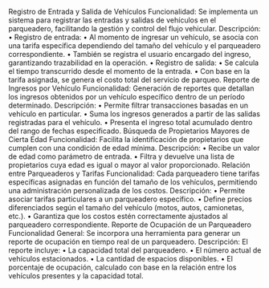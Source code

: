 Registro de Entrada y Salida de Vehículos
Funcionalidad: Se implementa un sistema para registrar las entradas y salidas de vehículos en el parqueadero, facilitando la gestión y control del flujo vehicular.
Descripción:
•
Registro de entrada:
•
Al momento de ingresar un vehículo, se asocia con una tarifa específica dependiendo del tamaño del vehículo y el parqueadero correspondiente.
•
También se registra el usuario encargado del ingreso, garantizando trazabilidad en la operación.
•
Registro de salida:
•
Se calcula el tiempo transcurrido desde el momento de la entrada.
•
Con base en la tarifa asignada, se genera el costo total del servicio de parqueo.
Reporte de Ingresos por Vehículo
Funcionalidad: Generación de reportes que detallan los ingresos obtenidos por un vehículo específico dentro de un período determinado.
Descripción:
•
Permite filtrar transacciones basadas en un vehículo en particular.
•
Suma los ingresos generados a partir de las salidas registradas para el vehículo.
•
Presenta el ingreso total acumulado dentro del rango de fechas especificado.
Búsqueda de Propietarios Mayores de Cierta Edad
Funcionalidad: Facilita la identificación de propietarios que cumplen con una condición de edad mínima.
Descripción:
•
Recibe un valor de edad como parámetro de entrada.
•
Filtra y devuelve una lista de propietarios cuya edad es igual o mayor al valor proporcionado.
Relación entre Parqueaderos y Tarifas
Funcionalidad: Cada parqueadero tiene tarifas específicas asignadas en función del tamaño de los vehículos, permitiendo una administración personalizada de los costos.
Descripción:
•
Permite asociar tarifas particulares a un parqueadero específico.
•
Define precios diferenciados según el tamaño del vehículo (motos, autos, camionetas, etc.).
•
Garantiza que los costos estén correctamente ajustados al parqueadero correspondiente.
Reporte de Ocupación de un Parqueadero
Funcionalidad General: Se incorpora una herramienta para generar un reporte de ocupación en tiempo real de un parqueadero.
Descripción: El reporte incluye:
•
La capacidad total del parqueadero.
•
El número actual de vehículos estacionados.
•
La cantidad de espacios disponibles.
•
El porcentaje de ocupación, calculado con base en la relación entre los vehículos presentes y la capacidad total.
